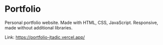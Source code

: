 # Portfolio

Personal portfolio website.
Made with HTML, CSS, JavaScript. 
Responsive, made without additional libraries.

Link: https://portfolio-jtadic.vercel.app/

